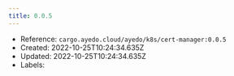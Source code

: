 ```yaml
---
title: 0.0.5
---
```



- Reference: `cargo.ayedo.cloud/ayedo/k8s/cert-manager:0.0.5`
- Created: 2022-10-25T10:24:34.635Z
- Updated: 2022-10-25T10:24:34.635Z
- Labels:


